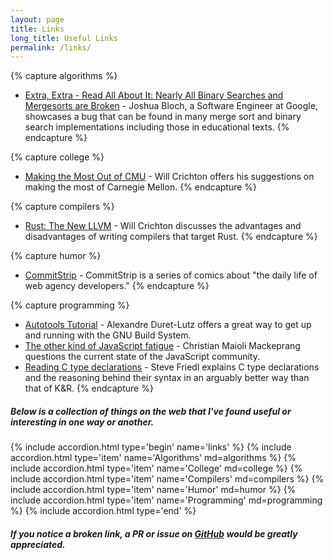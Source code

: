 ```yaml
---
layout: page
title: Links
long_title: Useful Links
permalink: /links/
---
```

{% capture algorithms %}
- [Extra, Extra - Read All About It: Nearly All Binary Searches and Mergesorts are Broken](https://research.googleblog.com/2006/06/extra-extra-read-all-about-it-nearly.html) - Joshua Bloch, a Software Engineer at Google, showcases a bug that can be found in many merge sort and binary search implementations including those in educational texts.
{% endcapture %}

{% capture college %}
- [Making the Most Out of CMU](http://notes.willcrichton.net/making-the-most-out-of-cmu/) - Will Crichton offers his suggestions on making the most of Carnegie Mellon.
{% endcapture %}

{% capture compilers %}
- [Rust: The New LLVM](http://notes.willcrichton.net/rust-the-new-llvm/) - Will Crichton discusses the advantages and disadvantages of writing compilers that target Rust.
{% endcapture %}

{% capture humor %}
- [CommitStrip](http://www.commitstrip.com/) - CommitStrip is a series of comics about "the daily life of web agency developers."
{% endcapture %}

{% capture programming %}
- [Autotools Tutorial](https://www.lrde.epita.fr/~adl/autotools.html) - Alexandre Duret-Lutz offers a great way to get up and running with the GNU Build System.
- [The other kind of JavaScript fatigue](http://chrismm.com/blog/the-other-kind-of-javascript-fatigue/) - Christian Maioli Mackeprang questions the current state of the JavaScript community.
- [Reading C type declarations](http://www.unixwiz.net/techtips/reading-cdecl.html) - Steve Friedl explains C type declarations and the reasoning behind their syntax in an arguably better way than that of K&R.
{% endcapture %}

##### Below is a collection of things on the web that I've found useful or interesting in one way or another.

{% include accordion.html type='begin' name='links' %}
{% include accordion.html type='item' name='Algorithms' md=algorithms %}
{% include accordion.html type='item' name='College' md=college %}
{% include accordion.html type='item' name='Compilers' md=compilers %}
{% include accordion.html type='item' name='Humor' md=humor %}
{% include accordion.html type='item' name='Programming' md=programming %}
{% include accordion.html type='end' %}

##### If you notice a broken link, a PR or issue on [GitHub](https://github.com/lachm/lachm.github.io/blob/master/links.md) would be greatly appreciated.
